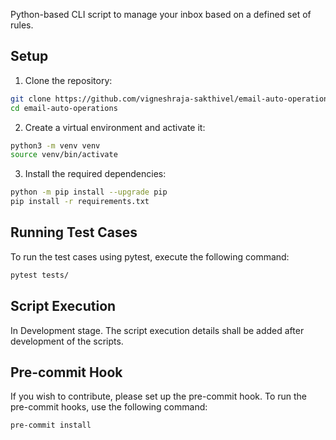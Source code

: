 Python-based CLI script to manage your inbox based on a defined set of rules.

## Setup

1. Clone the repository:
  ```sh
  git clone https://github.com/vigneshraja-sakthivel/email-auto-operations.git
  cd email-auto-operations
  ```

2. Create a virtual environment and activate it:
  ```sh
  python3 -m venv venv
  source venv/bin/activate
  ```

3. Install the required dependencies:
  ```sh
  python -m pip install --upgrade pip
  pip install -r requirements.txt
  ```

## Running Test Cases

To run the test cases using pytest, execute the following command:
  ```sh
  pytest tests/
  ```

## Script Execution

In Development stage. The script execution details shall be added after development of the scripts.

## Pre-commit Hook

If you wish to contribute, please set up the pre-commit hook. To run the pre-commit hooks, use the following command:
  ```sh
  pre-commit install
  ```
